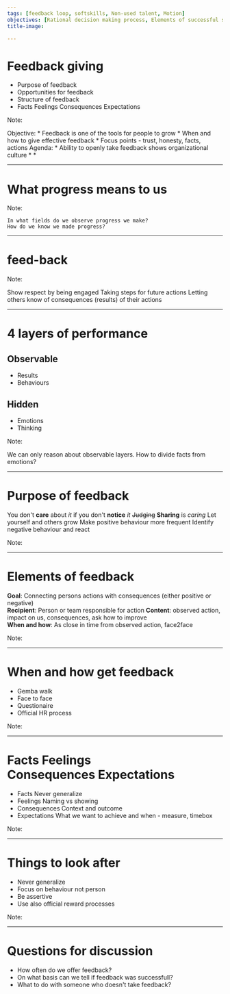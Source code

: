 ```yaml
---
tags: [feedback loop, softskills, Non-used talent, Motion]
objectives: [Rational decision making process, Elements of successful setup, Getting most out of results]
title-image:

---
```


# Feedback giving

* Purpose of feedback
* Opportunities for feedback
* Structure of feedback
* Facts Feelings Consequences Expectations

Note:

Objective:
    * Feedback is one of the tools for people to grow
    * When and how to give effective feedback
    * Focus points - trust, honesty, facts, actions
Agenda:
    * Ability to openly take feedback shows organizational culture 
    * 
    * 


---

# What progress means to us

Note:

    In what fields do we observe progress we make?
    How do we know we made progress?
 

---

# feed-back

Note: 

Show respect by being engaged
Taking steps for future actions
Letting others know of consequences (results) of their actions



---

# 4 layers of performance

## Observable

* Results
* Behaviours

## Hidden

* Emotions
* Thinking

Note:

We can only reason about observable layers.
How to divide facts from emotions?    


---

# Purpose of feedback

You don't **care** about *it* if you don't **notice** *it*
~~Judging~~ **Sharing** is *caring*
Let yourself and others grow
Make positive behaviour more frequent
Identify negative behaviour and react

Note:

---

# Elements of feedback

**Goal**: Connecting persons actions with consequences (either positive or negative)  
**Recipient**: Person or team responsible for action
**Content**: observed action, impact on us, consequences, ask how to improve  
**When and how**: As close in time from observed action, face2face

Note:

---

# When and how get feedback

* Gemba walk
* Face to face
* Questionaire
* Official HR process

Note:

---

# Facts Feelings <br/> Consequences Expectations

* Facts
Never generalize
* Feelings
Naming vs showing
* Consequences
Context and outcome
* Expectations
What we want to achieve and when - measure, timebox

Note:

---

# Things to look after

* Never generalize
* Focus on behaviour not person
* Be assertive
* Use also official reward processes

Note:

---

# Questions for discussion

* How often do we offer feedback?
* On what basis can we tell if feedback was successfull?
* What to do with someone who doesn't take feedback?
